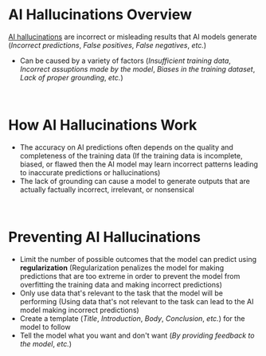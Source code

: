 # AI Hallucinations Overview

[AI hallucinations](https://cloud.google.com/discover/what-are-ai-hallucinations?hl=en) are incorrect or misleading results that AI models generate (*Incorrect predictions*, *False positives*, *False negatives*, *etc.*)

* Can be caused by a variety of factors (*Insufficient training data*, *Incorrect assuptions made by the model*, *Biases in the training dataset*, *Lack of proper grounding*, *etc.*)

<br>

# How AI Hallucinations Work

* The accuracy on AI predictions often depends on the quality and completeness of the training data (If the training data is incomplete, biased, or flawed then the AI model may learn incorrect patterns leading to inaccurate predictions or hallucinations)
* The lack of grounding can cause a model to generate outputs that are actually factually incorrect, irrelevant, or nonsensical

<br>

# Preventing AI Hallucinations

* Limit the number of possible outcomes that the model can predict using **regularization** (Regularization penalizes the model for making predictions that are too extreme in order to prevent the model from overfitting the training data and making incorrect predictions)
* Only use data that's relevant to the task that the model will be performing (Using data that's not relevant to the task can lead to the AI model making incorrect predictions)
* Create a template (*Title*, *Introduction*, *Body*, *Conclusion*, *etc.*) for the model to follow
* Tell the model what you want and don't want (*By providing feedback to the model*, *etc.*)